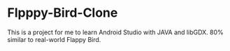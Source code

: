 # Flpppy-Bird-Clone

This is a project for me to learn Android Studio with JAVA and libGDX.
80% similar to real-world Flappy Bird.
